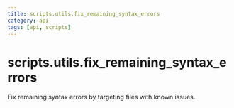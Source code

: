 ```yaml
---
title: scripts.utils.fix_remaining_syntax_errors
category: api
tags: [api, scripts]
---
```


# scripts.utils.fix_remaining_syntax_errors

Fix remaining syntax errors by targeting files with known issues.

